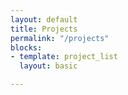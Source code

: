 ```yaml
---
layout: default
title: Projects
permalink: "/projects"
blocks:
- template: project_list
  layout: basic

---
```

